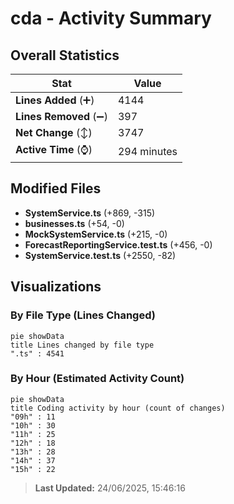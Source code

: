 # cda - Activity Summary 

## Overall Statistics

| Stat                   | Value                                                             |
| ---------------------- | ----------------------------------------------------------------- |
| **Lines Added** (➕)   | 4144                                          |
| **Lines Removed** (➖) | 397                                        |
| **Net Change** (↕)    | 3747                |
| **Active Time** (⌚)   | 294 minutes |


## Modified Files
- **SystemService.ts** (+869, -315)
- **businesses.ts** (+54, -0)
- **MockSystemService.ts** (+215, -0)
- **ForecastReportingService.test.ts** (+456, -0)
- **SystemService.test.ts** (+2550, -82)

## Visualizations

### By File Type (Lines Changed)

```mermaid
pie showData
title Lines changed by file type
".ts" : 4541
```

### By Hour (Estimated Activity Count)

```mermaid
pie showData
title Coding activity by hour (count of changes)
"09h" : 11
"10h" : 30
"11h" : 25
"12h" : 18
"13h" : 28
"14h" : 37
"15h" : 22
```


> **Last Updated:** 24/06/2025, 15:46:16
